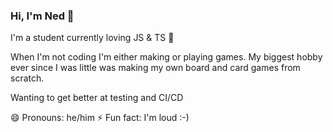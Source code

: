 ### Hi, I'm Ned 👋

I'm a student currently loving JS & TS 💖

When I'm not coding I'm either making or playing games. My biggest hobby ever since I was little was making my own board and card games from scratch.

Wanting to get better at testing and CI/CD

😄 Pronouns: he/him
⚡ Fun fact: I'm loud :-)
